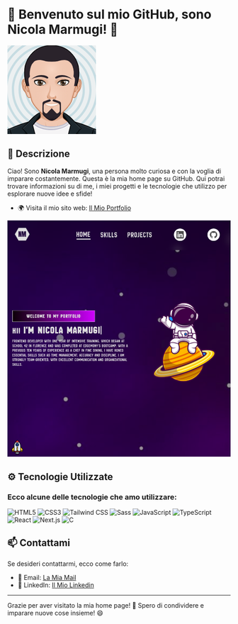 # 🎉 Benvenuto sul mio GitHub, sono Nicola Marmugi! 👋

![Mio Avatar](./myAvatar.png)

## 🌟 Descrizione

Ciao! Sono **Nicola Marmugi**, una persona molto curiosa e con la voglia di imparare costantemente. Questa è la mia home page su GitHub. Qui potrai trovare informazioni su di me, i miei progetti e le tecnologie che utilizzo per esplorare nuove idee e sfide!

- 🌍 Visita il mio sito web: [Il Mio Portfolio](https://portfolio-nm-fawn.vercel.app/)

![Portfolio Home](./portfolio.png)

## ⚙️ Tecnologie Utilizzate

### Ecco alcune delle tecnologie che amo utilizzare:

<p>
    <img src="https://img.shields.io/badge/HTML5-E34F26?style=for-the-badge&logo=html5&logoColor=white" alt="HTML5">
    <img src="https://img.shields.io/badge/CSS3-1572B6?style=for-the-badge&logo=css3&logoColor=white" alt="CSS3">
    <img src="https://img.shields.io/badge/Tailwind_CSS-38B2AC?style=for-the-badge&logo=tailwind-css&logoColor=white" alt="Tailwind CSS">
    <img src="https://img.shields.io/badge/Sass-CC6699?style=for-the-badge&logo=sass&logoColor=white" alt="Sass">
    <img src="https://img.shields.io/badge/JavaScript-F7DF1E?style=for-the-badge&logo=javascript&logoColor=black" alt="JavaScript">
    <img src="https://img.shields.io/badge/TypeScript-3178C6?style=for-the-badge&logo=typescript&logoColor=white" alt="TypeScript">
    <img src="https://img.shields.io/badge/React-20232A?style=for-the-badge&logo=react&logoColor=61DAFB" alt="React">
    <img src="https://img.shields.io/badge/Next.js-000000?style=for-the-badge&logo=nextdotjs&logoColor=white" alt="Next.js">
    <img src="https://img.shields.io/badge/C-00599C?style=for-the-badge&logo=c&logoColor=white" alt="C">
</p>

## 📫 Contattami

Se desideri contattarmi, ecco come farlo:

- 📧 Email: [La Mia Mail](mailto:marmu1@hotmail.it)
- 💬 LinkedIn: [Il Mio Linkedin](https://www.linkedin.com/in/nicola-marmugi-2860b022a/)

---

Grazie per aver visitato la mia home page! 🎊 Spero di condividere e imparare nuove cose insieme! 😄

